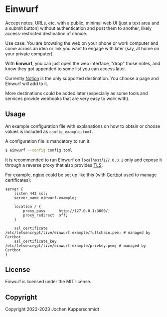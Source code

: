 # Einwurf

Accept notes, URLs, etc. with a public, minimal web UI (just a text area
and a submit button) without authentication and post them to another,
likely access-restricted destination of choice.

Use case: You are browsing the web on your phone or work computer and
come across an idea or link you want to engage with later (say, at home
on your private computer).

With **Einwurf**, you can just open the web interface, "drop" those
notes, and know they got appended to some list you can access later.

Currently [Notion](https://www.notion.so/) is the only supported
destination. You choose a page and Einwurf will add to it.

More destinations could be added later (especially as some tools and
services provide webhooks that are very easy to work with).


## Usage

An example configuration file with explanations on how to obtain or
choose values is included as ``config_example.toml``.

A configuration file is mandatory to run it:

```sh
$ einwurf --config config.toml
```

It is recommended to run Einwurf on `localhost`/`127.0.0.1` only and
expose it through a reverse proxy that also provides
[TLS](https://en.wikipedia.org/wiki/Transport_Layer_Security).

For example, [nginx](https://nginx.org/) could be set up like this (with
[Certbot](https://certbot.eff.org/) used to manage certificates):

```nginx
server {
    listen 443 ssl;
    server_name einwurf.example;

    location / {
        proxy_pass      http://127.0.0.1:3000/;
        proxy_redirect  off;
    }

    ssl_certificate /etc/letsencrypt/live/einwurf.example/fullchain.pem; # managed by Certbot
    ssl_certificate_key /etc/letsencrypt/live/einwurf.example/privkey.pem; # managed by Certbot
}
```


## License

Einwurf is licensed under the MIT license.


## Copyright

Copyright 2022-2023 Jochen Kupperschmidt
